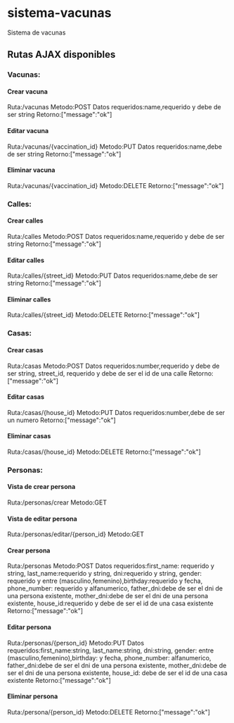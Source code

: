 # sistema-vacunas
Sistema de vacunas
## Rutas AJAX disponibles
### Vacunas:
#### Crear vacuna
Ruta:/vacunas
Metodo:POST
Datos requeridos:name,requerido y debe de ser string
Retorno:["message":"ok"]
#### Editar vacuna
Ruta:/vacunas/{vaccination_id}
Metodo:PUT
Datos requeridos:name,debe de ser string
Retorno:["message":"ok"]
#### Eliminar vacuna
Ruta:/vacunas/{vaccination_id}
Metodo:DELETE
Retorno:["message":"ok"]
### Calles:
#### Crear calles
Ruta:/calles
Metodo:POST
Datos requeridos:name,requerido y debe de ser string
Retorno:["message":"ok"]
#### Editar calles
Ruta:/calles/{street_id}
Metodo:PUT
Datos requeridos:name,debe de ser string
Retorno:["message":"ok"]
#### Eliminar calles
Ruta:/calles/{street_id}
Metodo:DELETE
Retorno:["message":"ok"]
### Casas:
#### Crear casas
Ruta:/casas
Metodo:POST
Datos requeridos:number,requerido y debe de ser string, street_id, requerido y debe de ser el id de una calle
Retorno:["message":"ok"]
#### Editar casas
Ruta:/casas/{house_id}
Metodo:PUT
Datos requeridos:number,debe de ser un numero
Retorno:["message":"ok"]
#### Eliminar casas
Ruta:/casas/{house_id}
Metodo:DELETE
Retorno:["message":"ok"]
### Personas:
#### Vista de crear persona
Ruta:/personas/crear
Metodo:GET
#### Vista de editar persona
Ruta:/personas/editar/{person_id}
Metodo:GET
#### Crear persona
Ruta:/personas
Metodo:POST
Datos requeridos:first_name: requerido y string, last_name:requerido y string, dni:requerido y string, gender: requerido y entre (masculino,femenino),birthday:requerido y fecha, phone_number: requerido y alfanumerico, father_dni:debe de ser el dni de una persona existente, mother_dni:debe de ser el dni de una persona existente, house_id:requerido y debe de ser el id de una casa existente
Retorno:["message":"ok"]
#### Editar persona
Ruta:/personas/{person_id}
Metodo:PUT
Datos requeridos:first_name:string, last_name:string, dni:string, gender: entre (masculino,femenino),birthday: y fecha, phone_number: alfanumerico, father_dni:debe de ser el dni de una persona existente, mother_dni:debe de ser el dni de una persona existente, house_id: debe de ser el id de una casa existente
Retorno:["message":"ok"]
#### Eliminar persona
Ruta:/persona/{person_id}
Metodo:DELETE
Retorno:["message":"ok"]